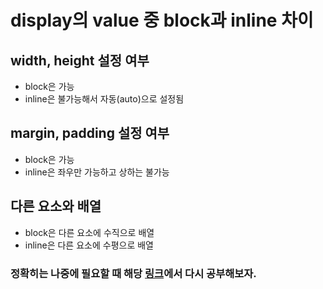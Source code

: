 # display의 value 중 block과 inline 차이
## width, height 설정 여부

- block은 가능
- inline은 불가능해서 자동(auto)으로 설정됨

## margin, padding 설정 여부

- block은 가능
- inline은 좌우만 가능하고 상하는 불가능

## 다른 요소와 배열

- block은 다른 요소에 수직으로 배열
- inline은 다른 요소에 수평으로 배열

### 정확히는 나중에 필요할 때 해당 [링크](https://hoya-kim.github.io/2021/08/25/padding-on-inline-element/)에서 다시 공부해보자.

